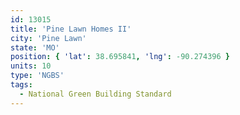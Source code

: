 ```yaml
---
id: 13015
title: 'Pine Lawn Homes II'
city: 'Pine Lawn'
state: 'MO'
position: { 'lat': 38.695841, 'lng': -90.274396 }
units: 10
type: 'NGBS'
tags:
  - National Green Building Standard
---
```

